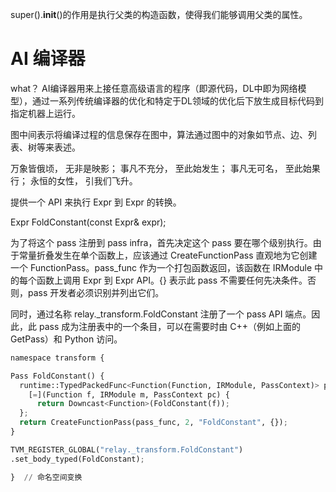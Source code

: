 super().__init__()的作用是执行父类的构造函数，使得我们能够调用父类的属性。

# AI 编译器

what？
AI编译器用来上接任意高级语言的程序（即源代码，DL中即为网络模型），通过一系列传统编译器的优化和特定于DL领域的优化后下放生成目标代码到指定机器上运行。

图中间表示将编译过程的信息保存在图中，算法通过图中的对象如节点、边、列表、树等来表述。

万象皆俄顷，
无非是映影；
事凡不充分，
至此始发生；
事凡无可名，
至此始果行；
永恒的女性，
引我们飞升。


提供一个 API 来执行 Expr 到 Expr 的转换。

Expr FoldConstant(const Expr& expr);

为了将这个 pass 注册到 pass infra，首先决定这个 pass 要在哪个级别执行。由于常量折叠发生在单个函数上，应该通过 CreateFunctionPass 直观地为它创建一个 FunctionPass。pass_func 作为一个打包函数返回，该函数在 IRModule 中的每个函数上调用 Expr 到 Expr API。{} 表示此 pass 不需要任何先决条件。否则，pass 开发者必须识别并列出它们。

同时，通过名称 relay._transform.FoldConstant 注册了一个 pass API 端点。因此，此 pass 成为注册表中的一个条目，可以在需要时由 C++（例如上面的 GetPass）和 Python 访问。

```python
namespace transform {

Pass FoldConstant() {
  runtime::TypedPackedFunc<Function(Function, IRModule, PassContext)> pass_func =
    [=](Function f, IRModule m, PassContext pc) {
      return Downcast<Function>(FoldConstant(f));
  };
  return CreateFunctionPass(pass_func, 2, "FoldConstant", {});
}

TVM_REGISTER_GLOBAL("relay._transform.FoldConstant")
.set_body_typed(FoldConstant);

}  // 命名空间变换
```